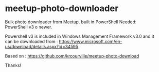 # meetup-photo-downloader
Bulk photo downloader from Meetup, built in PowerShell
Needed: PowerShell v3 o newer. 

Powershell v3 is included in Windows Management Framework v3.0 and
it can be downloaded from : https://www.microsoft.com/en-us/download/details.aspx?id=34595

Based on : https://github.com/krcourville/meetup-photo-download


Thanks!
